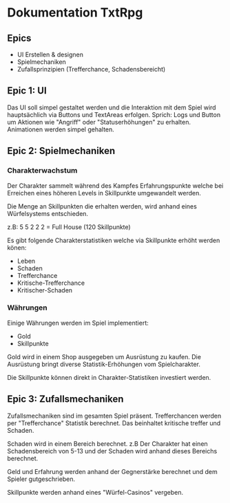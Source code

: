 # Dokumentation TxtRpg

## Epics

- UI Erstellen & designen
- Spielmechaniken
- Zufallsprinzipien (Trefferchance, Schadensbereicht)

## Epic 1: UI

Das UI soll simpel gestaltet werden und die Interaktion mit dem Spiel wird hauptsächlich via Buttons und TextAreas erfolgen.
Sprich: Logs und Button um Aktionen wie "Angriff" oder "Statuserhöhungen" zu erhalten.
Animationen werden simpel gehalten.

## Epic 2: Spielmechaniken

### Charakterwachstum


Der Charakter sammelt während des Kampfes Erfahrungspunkte welche bei Erreichen eines höheren Levels in Skillpunkte umgewandelt werden.

Die Menge an Skillpunkten die erhalten werden, wird anhand eines Würfelsystems entschieden.

z.B: 5 5 2 2 2 = Full House (120 Skillpunkte)

Es gibt folgende Charakterstatistiken welche via Skillpunkte erhöht werden könen:

- Leben
- Schaden
- Trefferchance
- Kritische-Trefferchance
- Kritischer-Schaden

### Währungen

Einige Währungen werden im Spiel implementiert:

- Gold
- Skillpunkte

Gold wird in einem Shop ausgegeben um Ausrüstung zu kaufen.
Die Ausrüstung bringt diverse Statistik-Erhöhungen vom Spielcharakter.

Die Skillpunkte können direkt in Charakter-Statistiken investiert werden.

## Epic 3: Zufallsmechaniken

Zufallsmechaniken sind im gesamten Spiel präsent.
Trefferchancen werden per "Trefferchance" Statistik berechnet.
Das beinhaltet kritische treffer und Schaden.

Schaden wird in einem Bereich berechnet. z.B Der Charakter hat einen Schadensbereich von 5-13 und der Schaden wird
anhand dieses Bereichs berechnet.

Geld und Erfahrung werden anhand der Gegnerstärke berechnet und dem Spieler gutgeschrieben.

Skillpunkte werden anhand eines "Würfel-Casinos" vergeben.